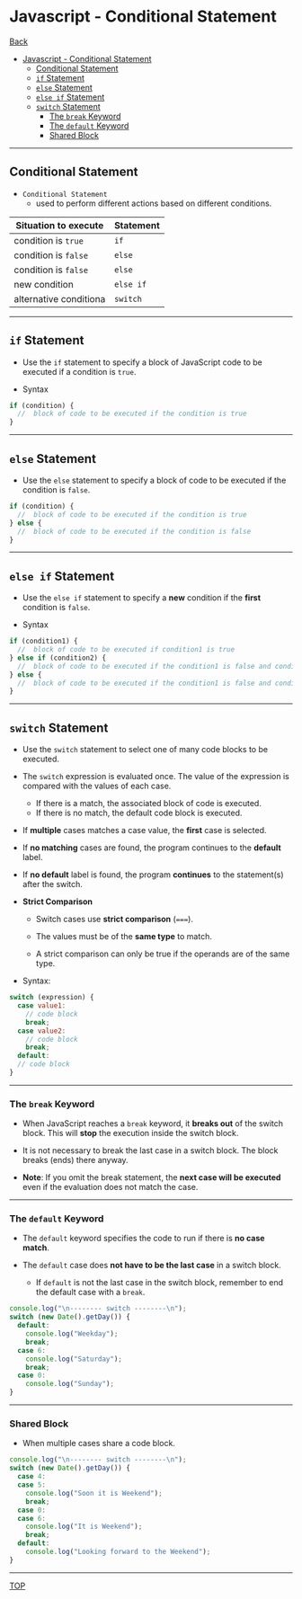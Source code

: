 # Javascript - Conditional Statement

[Back](../index.md)

- [Javascript - Conditional Statement](#javascript---conditional-statement)
  - [Conditional Statement](#conditional-statement)
  - [`if` Statement](#if-statement)
  - [`else` Statement](#else-statement)
  - [`else if` Statement](#else-if-statement)
  - [`switch` Statement](#switch-statement)
    - [The `break` Keyword](#the-break-keyword)
    - [The `default` Keyword](#the-default-keyword)
    - [Shared Block](#shared-block)

---

## Conditional Statement

- `Conditional Statement`
  - used to perform different actions based on different conditions.

| Situation to execute   | Statement |
| ---------------------- | --------- |
| condition is `true`    | `if`      |
| condition is `false`   | `else`    |
| condition is `false`   | `else`    |
| new condition          | `else if` |
| alternative conditiona | `switch`  |

---

## `if` Statement

- Use the `if` statement to specify a block of JavaScript code to be executed if a condition is `true`.

- Syntax

```js
if (condition) {
  //  block of code to be executed if the condition is true
}
```

---

## `else` Statement

- Use the `else` statement to specify a block of code to be executed if the condition is `false`.

```js
if (condition) {
  //  block of code to be executed if the condition is true
} else {
  //  block of code to be executed if the condition is false
}
```

---

## `else if` Statement

- Use the `else if` statement to specify a **new** condition if the **first** condition is `false`.

- Syntax

```js
if (condition1) {
  //  block of code to be executed if condition1 is true
} else if (condition2) {
  //  block of code to be executed if the condition1 is false and condition2 is true
} else {
  //  block of code to be executed if the condition1 is false and condition2 is false
}
```

---

## `switch` Statement

- Use the `switch` statement to select one of many code blocks to be executed.
- The `switch` expression is evaluated once. The value of the expression is compared with the values of each case.

  - If there is a match, the associated block of code is executed.
  - If there is no match, the default code block is executed.

- If **multiple** cases matches a case value, the **first** case is selected.

- If **no matching** cases are found, the program continues to the **default** label.

- If **no default** label is found, the program **continues** to the statement(s) after the switch.

- **Strict Comparison**

  - Switch cases use **strict comparison** (`===`).

  - The values must be of the **same type** to match.

  - A strict comparison can only be true if the operands are of the same type.

- Syntax:

```js
switch (expression) {
  case value1:
    // code block
    break;
  case value2:
    // code block
    break;
  default:
  // code block
}
```

---

### The `break` Keyword

- When JavaScript reaches a `break` keyword, it **breaks out** of the switch block. This will **stop** the execution inside the switch block.

- It is not necessary to break the last case in a switch block. The block breaks (ends) there anyway.

- **Note**: If you omit the break statement, the **next case will be executed** even if the evaluation does not match the case.

---

### The `default` Keyword

- The `default` keyword specifies the code to run if there is **no case match**.

- The `default` case does **not have to be the last case** in a switch block.
  - If `default` is not the last case in the switch block, remember to end the default case with a `break`.

```js
console.log("\n-------- switch --------\n");
switch (new Date().getDay()) {
  default:
    console.log("Weekday");
    break;
  case 6:
    console.log("Saturday");
    break;
  case 0:
    console.log("Sunday");
}
```

---

### Shared Block

- When multiple cases share a code block.

```js
console.log("\n-------- switch --------\n");
switch (new Date().getDay()) {
  case 4:
  case 5:
    console.log("Soon it is Weekend");
    break;
  case 0:
  case 6:
    console.log("It is Weekend");
    break;
  default:
    console.log("Looking forward to the Weekend");
}
```

---

[TOP](#javascript---conditional-statement)
